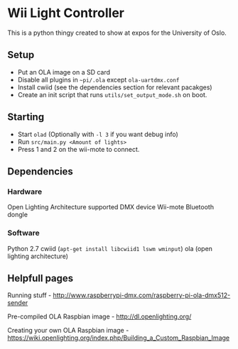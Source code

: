 # Wii Light Controller
This is a python thingy created to show at expos for the University of Oslo.


## Setup
* Put an OLA image on a SD card
* Disable all plugins in `~pi/.ola` except `ola-uartdmx.conf`
* Install cwiid (see the dependencies section for relevant pacakges)
* Create an init script that runs `utils/set_output_mode.sh` on boot.


## Starting
* Start `olad` (Optionally with `-l 3` if you want debug info)
* Run `src/main.py <Amount of lights>`
* Press 1 and 2 on the wii-mote to connect.


## Dependencies
### Hardware
Open Lighting Architecture supported DMX device
Wii-mote
Bluetooth dongle

### Software
Python 2.7
cwiid (`apt-get install libcwiid1 lswm wminput`)
ola (open lighting architecture)


## Helpfull pages
Running stuff - http://www.raspberrypi-dmx.com/raspberry-pi-ola-dmx512-sender

Pre-compiled OLA Raspbian image - http://dl.openlighting.org/

Creating your own OLA Raspbian image - https://wiki.openlighting.org/index.php/Building_a_Custom_Raspbian_Image
